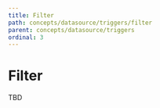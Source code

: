 ```yaml
---
title: Filter
path: concepts/datasource/triggers/filter
parent: concepts/datasource/triggers
ordinal: 3
---
```

# Filter

TBD
